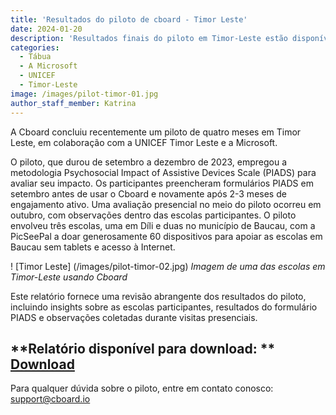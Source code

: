 ```yaml
---
title: 'Resultados do piloto de cboard - Timor Leste'
date: 2024-01-20
description: 'Resultados finais do piloto em Timor-Leste estão disponíveis para download'
categories:
  - Tábua
  - A Microsoft
  - UNICEF
  - Timor-Leste
image: /images/pilot-timor-01.jpg
author_staff_member: Katrina
---
```


A Cboard concluiu recentemente um piloto de quatro meses em Timor Leste, em colaboração com a UNICEF Timor Leste e a Microsoft.

O piloto, que durou de setembro a dezembro de 2023, empregou a metodologia Psychosocial Impact of Assistive Devices Scale (PIADS) para avaliar seu impacto. Os participantes preencheram formulários PIADS em setembro antes de usar o Cboard e novamente após 2-3 meses de engajamento ativo. Uma avaliação presencial no meio do piloto ocorreu em outubro, com observações dentro das escolas participantes. O piloto envolveu três escolas, uma em Díli e duas no município de Baucau, com a PicSeePal a doar generosamente 60 dispositivos para apoiar as escolas em Baucau sem tablets e acesso à Internet.

! [Timor Leste] (/images/pilot-timor-02.jpg)
_Imagem de uma das escolas em Timor-Leste usando Cboard_

Este relatório fornece uma revisão abrangente dos resultados do piloto, incluindo insights sobre as escolas participantes, resultados do formulário PIADS e observações coletadas durante visitas presenciais.

## \*\*Relatório disponível para download: \*\* [Download](https://www.cboard.io/documents/CboardTimorLestePilot2023Report.pdf)

Para qualquer dúvida sobre o piloto, entre em contato conosco: [support@cboard.io](support@cboard.io)
